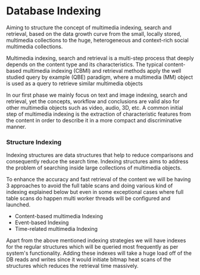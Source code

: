 # Database Indexing

Aiming to structure the concept of multimedia indexing, search and retrieval, based on the data growth curve from the small, locally stored, multimedia collections to the huge, heterogeneous and context-rich social multimedia collections.

Multimedia indexing, search and retrieval is a multi-step process that deeply depends on the content type and its characteristics. The typical content-based multimedia indexing (CBMI) and retrieval methods apply the well studied query by example (QBE) paradigm, where a multimedia (MM) object is used as a query to retrieve similar multimedia objects

In our first phase we mainly focus on text and image indexing, search and retrieval, yet the concepts, workflow and conclusions are valid also for other multimedia objects such as video, audio, 3D, etc. A common initial step of multimedia indexing is the extraction of characteristic features from the content in order to describe it in a more compact and discriminative manner.

### Structure Indexing

Indexing structures are data structures that help to reduce comparisons and consequently reduce the search time. Indexing structures aims to address the problem of searching inside large collections of multimedia objects.

To enhance the accuracy and fast retrieval of the content we will be having 3 approaches to avoid the full table scans and doing various kind of indexing explained below but even in some exceptional cases where full table scans do happen multi worker threads will be configured and launched.&#x20;

* Content-based multimedia Indexing
* Event-based Indexing
* Time-related multimedia Indexing

Apart from the above mentioned indexing strategies we will have indexes for the regular structures which will be queried most frequently as per system's functionality. Adding these indexes will take a huge load off of the DB reads and writes since it would initiate bitmap heat scans of the structures which reduces the retrieval time massively.

